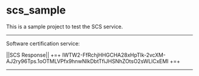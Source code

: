 # scs_sample

This is a sample project to test the SCS service.

<hr>

Software certification service:

||SCS Response|| +=+ lWTW2-FfRchjHHGCHA28xHpTlk-2vcXM-AJ2ry96Tps.1oOTMLVPfx9hnwNlkDbtTfiJHSNhZOtsO2sWLlCxEMI +=+

<hr>

